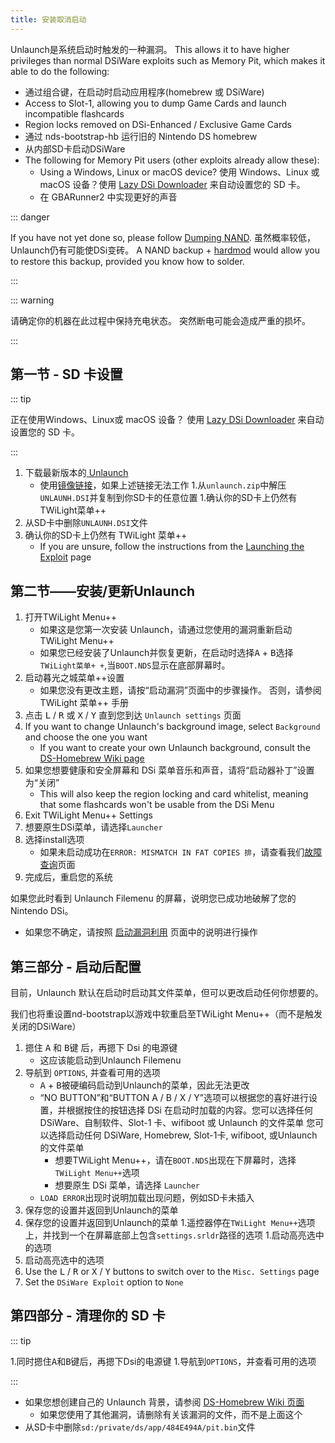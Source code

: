 ```yaml
---
title: 安装取消启动
---
```


Unlaunch是系统启动时触发的一种漏洞。 This allows it to have higher privileges than normal DSiWare exploits such as Memory Pit, which makes it able to do the following:

- 通过组合键，在启动时启动应用程序(homebrew 或 DSiWare)
- Access to Slot-1, allowing you to dump Game Cards and launch incompatible flashcards
- Region locks removed on DSi-Enhanced / Exclusive Game Cards
- 通过 nds-bootstrap-hb 运行旧的 Nintendo DS homebrew
- 从内部SD卡启动DSiWare
- The following for Memory Pit users (other exploits already allow these):
     - Using a Windows, Linux or macOS device? 使用 Windows、Linux 或 macOS 设备？使用 [Lazy DSi Downloader](lazy-dsi-downloader) 来自动设置您的 SD 卡。
     - 在 GBARunner2 中实现更好的声音

::: danger

If you have not yet done so, please follow [Dumping NAND](dumping-nand). 虽然概率较低，Unlaunch仍有可能使DSi变砖。 A NAND backup + [hardmod](https://wiki.ds-homebrew.com/ds-index/hardmod) would allow you to restore this backup, provided you know how to solder.

:::

::: warning

请确定你的机器在此过程中保持充电状态。 突然断电可能会造成严重的损坏。

:::

## 第一节 - SD 卡设置

::: tip

正在使用Windows、Linux或 macOS 设备？ 使用 [Lazy DSi Downloader](lazy-dsi-downloader) 来自动设置您的 SD 卡。

:::

1. 下载最新版本的[ Unlaunch ](https://problemkaputt.de/unlaunch.zip)
   - 使用[镜像链接](https://web.archive.org/web/20201112031436/https://problemkaputt.de/unlaunch.zip)，如果上述链接无法工作 1.从`unlaunch.zip`中解压`UNLAUNH.DSI`并复制到你SD卡的任意位置 1.确认你的SD卡上仍然有TWiLight菜单++
1. 从SD卡中删除`UNLAUNH.DSI`文件
1. 确认你的SD卡上仍然有 TWiLight 菜单++
   - If you are unsure, follow the instructions from the [Launching the Exploit](launching-the-exploit.html#twilight-menu) page

## 第二节——安装/更新Unlaunch

1. 打开TWiLight Menu++
   - 如果这是您第一次安装 Unlaunch，请通过您使用的漏洞重新启动 TWiLight Menu++
   - 如果您已经安装了Unlaunch并恢复更新，在启动时选择<kbd class="face">A</kbd> + <kbd class="face">B</kbd>选择`TWiLight菜单+ +`,当`BOOT.NDS`显示在底部屏幕时。
1. 启动暮光之城菜单++设置
   - 如果您没有更改主题，请按“启动漏洞”页面中的步骤操作。 否则，请参阅TWiLight 菜单++ 手册
1. 点击 <kbd class="l">L</kbd> / <kbd class="r">R</kbd> 或 <kbd class="face">X</kbd> / <kbd class="face">Y</kbd> 直到您到达 `Unlaunch settings` 页面
1. If you want to change Unlaunch's background image, select `Background` and choose the one you want
   - If you want to create your own Unlaunch background, consult the [DS-Homebrew Wiki page](https://wiki.ds-homebrew.com/twilightmenu/custom-unlaunch-backgrounds)
1. 如果您想要健康和安全屏幕和 DSi 菜单音乐和声音，请将“启动器补丁”设置为“关闭”
   - This will also keep the region locking and card whitelist, meaning that some flashcards won't be usable from the DSi Menu
1. Exit TWiLight Menu++ Settings
1. 想要原生DSi菜单，请选择`Launcher`
1. 选择install选项
   - 如果未启动成功在`ERROR: MISMATCH IN FAT COPIES 排`，请查看我们[故障查询](疑难解答)页面
1. 完成后，重启您的系统

如果您此时看到 Unlaunch Filemenu 的屏幕，说明您已成功地破解了您的Nintendo DSi。
- 如果您不确定，请按照 [启动漏洞利用](launching-the-exploit#twilight-menu) 页面中的说明进行操作

## 第三部分 - 启动后配置

目前，Unlaunch 默认在启动时启动其文件菜单，但可以更改启动任何你想要的。

我们也将重设置nd-bootstrap以游戏中软重启至TWiLight Menu++（而不是触发关闭的DSiWare）

1. 摁住 <kbd class="face">A</kbd> 和 <kbd class="face">B</kbd>键 后，再摁下 Dsi 的电源键
   - 这应该能启动到Unlaunch Filemenu
1. 导航到 `OPTIONS`, 并查看可用的选项
   - <kbd class="face">A</kbd> + <kbd class="face">B</kbd>被硬编码启动到Unlaunch的菜单，因此无法更改
   - “NO BUTTON”和“BUTTON A / B / X / Y”选项可以根据您的喜好进行设置，并根据按住的按钮选择 DSi 在启动时加载的内容。您可以选择任何 DSiWare、自制软件、Slot-1 卡、wifiboot 或 Unlaunch 的文件菜单 您可以选择启动任何 DSiWare, Homebrew, Slot-1卡, wifiboot, 或Unlaunch的文件菜单
      - 想要TWiLight Menu++，请在`BOOT.NDS`出现在下屏幕时，选择`TWiLight Menu++`选项
      - 想要原生 DSi 菜单，请选择 `Launcher`
   - `LOAD ERROR`出现时说明加载出现问题，例如SD卡未插入
1. 保存您的设置并返回到Unlaunch的菜单
1. 保存您的设置并返回到Unlaunch的菜单 1.遥控器停在`TWiLight Menu++`选项上，并找到一个在屏幕底部上包含`settings.srldr`路径的选项 1.启动高亮选中的选项
1. 启动高亮选中的选项
1. Use the <kbd class="l">L</kbd> / <kbd class="r">R</kbd> or <kbd class="face">X</kbd> / <kbd class="face">Y</kbd> buttons to switch over to the `Misc. Settings` page
1. Set the `DSiWare Exploit` option to `None`

## 第四部分 - 清理你的 SD 卡

::: tip

1.同时摁住<kbd class="face">A</kbd>和<kbd class="face">B</kbd>键后，再摁下Dsi的电源键 1.导航到`OPTIONS`，并查看可用的选项

:::

- 如果您想创建自己的 Unlaunch 背景，请参阅 [DS-Homebrew Wiki 页面](https://wiki.ds-homebrew.com/twilightmenu/custom-unlaunch-backgrounds)
   - 如果您使用了其他漏洞，请删除有关该漏洞的文件，而不是上面这个
- 从SD卡中删除`sd:/private/ds/app/484E494A/pit.bin`文件
